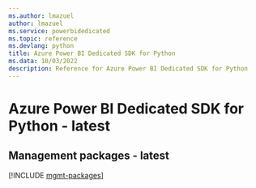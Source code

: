 ```yaml
---
ms.author: lmazuel
author: lmazuel
ms.service: powerbidedicated
ms.topic: reference
ms.devlang: python
title: Azure Power BI Dedicated SDK for Python
ms.data: 10/03/2022
description: Reference for Azure Power BI Dedicated SDK for Python
---
```

# Azure Power BI Dedicated SDK for Python - latest

## Management packages - latest
[!INCLUDE [mgmt-packages](power-bi-dedicated-mgmt-index.md)]